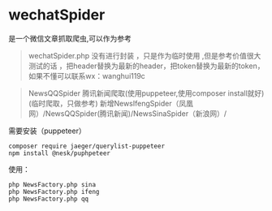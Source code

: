 # wechatSpider
是一个微信文章抓取爬虫,可以作为参考

> wechatSpider.php  没有进行封装 ，只是作为临时使用 ,但是参考价值很大
测试的话 ，把header替换为最新的header，把token替换为最新的token，如果不懂可以联系wx：wanghui119c


> NewsQQSpider 腾讯新闻爬取(使用puppeteer,使用composer install就好) (临时爬取，只做参考) 
> 新增NewsIfengSpider（凤凰网）/NewsQQSpider(腾讯新闻)/NewsSinaSpider（新浪网）/

需要安装（puppeteer）

```
composer require jaeger/querylist-puppeteer
npm install @nesk/puphpeteer
```

使用：

```
php NewsFactory.php sina  
php NewsFactory.php ifeng
php NewsFactory.php qq
```

	